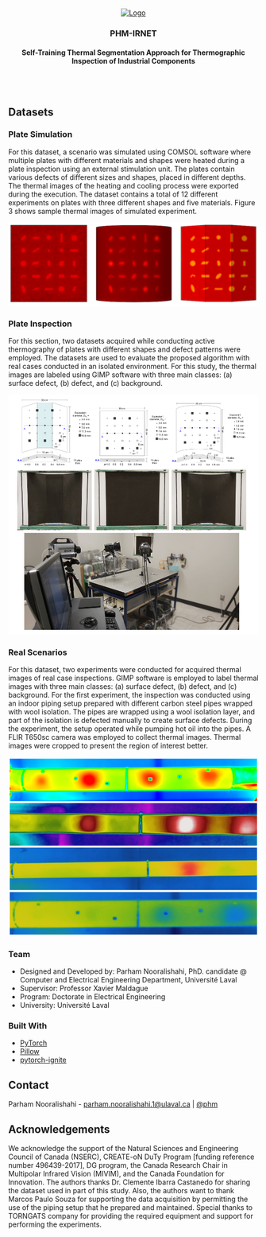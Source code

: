 <!-- PROJECT LOGO -->
<br />
<p align="center">
  <a href="https://www.ulaval.ca/en/" target="_blank">
    <img src="https://ssc.ca/sites/default/files/logo-ulaval-reseaux-sociaux.jpg" alt="Logo" width="280" height="100">
  </a>

  <h3 align="center">PHM-IRNET</h3>
  <h4 align="center">Self-Training Thermal Segmentation Approach for Thermographic Inspection of Industrial Components</h4>

  <br/>
  <br/>
  </p>
</p>


## Datasets

### Plate Simulation

For this dataset, a scenario was simulated using COMSOL software where multiple plates with different materials and shapes were heated during a plate inspection using an external stimulation unit. The plates contain various defects of different sizes and shapes, placed in different depths. The thermal images of the heating and cooling process were exported during the execution. The dataset contains a total of 12 different experiments on plates with three different shapes and five materials. Figure 3 shows sample thermal images of simulated experiment.

<p align="center">
  <img src="resources/dataset1.png" width="600" title="Dataset #1">
</p>

### Plate Inspection

For this section, two datasets acquired while conducting active thermography of plates with different shapes and defect patterns were employed. The datasets are used to evaluate the proposed algorithm with real cases conducted in an isolated environment. For this study, the thermal images are labeled using GIMP software with three main classes: (a) surface defect, (b) defect, and (c) background.

<p align="center">
  <img src="resources/dataset2.png" width="600" title="Dataset #2">
</p>

### Real Scenarios

For this dataset, two experiments were conducted for acquired thermal images of real case inspections. GIMP software is employed to label thermal images with three main classes: (a) surface defect, (b) defect, and (c) background. For the first experiment, the inspection was conducted using an indoor piping setup prepared with different carbon steel pipes wrapped with wool isolation. The pipes are wrapped using a wool isolation layer, and part of the isolation is defected manually to create surface defects. During the experiment, the setup operated while pumping hot oil into the pipes. A FLIR T650sc camera was employed to collect thermal images. Thermal images were cropped to present the region of interest better. 

<p align="center">
  <img src="resources/dataset3.png" width="600" title="Dataset #3">
</p>

### Team
* Designed and Developed by: Parham Nooralishahi, PhD. candidate @ Computer and Electrical Engineering Department, Université Laval
* Supervisor: Professor Xavier Maldague
* Program: Doctorate in Electrical Engineering
* University: Université Laval

### Built With
* [PyTorch](https://pytorch.org/)
* [Pillow](https://pypi.org/project/Pillow/)
* [pytorch-ignite](https://github.com/pytorch/ignite)

## Contact
Parham Nooralishahi - parham.nooralishahi.1@ulaval.ca | [@phm](https://www.linkedin.com/in/parham-nooralishahi/) <br/>

## Acknowledgements
We acknowledge the support of the Natural Sciences and Engineering Council of Canada (NSERC), CREATE-oN DuTy Program [funding reference number 496439-2017], DG program, the Canada Research Chair in Multipolar Infrared Vision (MIVIM), and the Canada Foundation for Innovation. The authors thanks Dr. Clemente Ibarra Castanedo for sharing the dataset used in part of this study. Also, the authors want to thank Marcos Paulo Souza for supporting the data acquisition by permitting the use of the piping setup that he prepared and maintained. Special thanks to TORNGATS company for providing the required equipment and support for performing the experiments.

